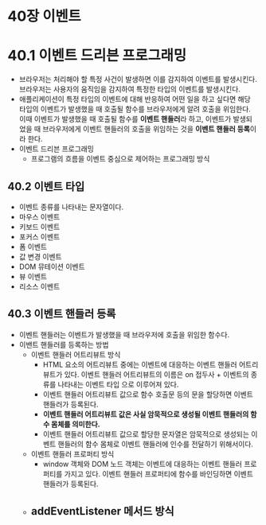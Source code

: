 # 40장 이벤트

# 40.1 이벤트 드리븐 프로그래밍

- 브라우저는 처리해야 할 특정 사건이 발생하면 이를 감지하여 이벤트를 발생시킨다. 브라우저는 사용자의 움직임을 감지하여 특정한 타입의 이벤트를 발생시킨다.
- 애플리케이션이 특정 타입의 이벤트에 대해 반응하여 어떤 일을 하고 싶다면 해당 타입의 이벤트가 발생했을 때 호출될 함수를 브라우저에게 알려 호출을 위임한다. 이때 이벤트가 발생했을 때 호출될 함수를 **이벤트 핸들러**라 하고, 이벤트가 발생되었을 때 브라우저에게 이벤트 핸들러의 호출을 위임하는 것을 **이벤트 핸들러 등록**이라 한다.
- 이벤트 드리븐 프로그래밍
    - 프로그램의 흐름을 이벤트 중심으로 제어하는 프로그래밍 방식
    

## 40.2 이벤트 타입

- 이벤트 종류를 나타내는 문자열이다.
- 마우스 이벤트
- 키보드 이벤트
- 포커스 이벤트
- 폼 이벤트
- 값 변경 이벤트
- DOM 뮤테이션 이벤트
- 뷰 이벤트
- 리소스 이벤트

## 40.3 이벤트 핸들러 등록

- 이벤트 핸들러는 이벤트가 발생했을 때 브라우저에 호출을 위임한 함수다.
- 이밴트 핸들러를 등록하는 방법
    - 이벤트 핸들러 어트리뷰트 방식
        - HTML 요소의 어트리뷰트 중에는 이벤트에 대응하는 이벤트 핸들러 어트리뷰트가 있다. 이벤트 핸들러 어트리뷰트의 이름은 on 접두사 + 이벤트의 종류를 나타내는 이벤트 타입 으로 이루어져 있다.
        - 이벤트 핸들러 어트리뷰트 값으로 함수 호출문 등의 문을 할당하면 이벤트 핸들러가 등록된다.
        - **이벤트 핸들러 어트리뷰트 값은 사실 암묵적으로 생성될 이벤트 핸들러의 함수 몸체를 의미한다.**
        - 이벤트 핸들러 어트리뷰트 값으로 할당한 문자열은 암묵적으로 생성되는 이벤트 핸들러의 함수 몸체로 이벤트 핸들러에 인수를 전달하기 위해서이다.
    - 이벤트 핸들러 프로퍼티 방식
        - window 객체와 DOM 노드 객체는 이벤트에 대응하는 이벤트 핸들러 프로퍼티를 가지고 있다. 이벤트 핸들러 프로퍼티에 함수를 바인딩하면 이벤트 핸들러가 등록된다.
    - addEventListener 메서드 방식
        -